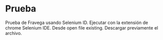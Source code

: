 # Prueba
Prueba de Fravega usando Selenium ID.
Ejecutar con la extensión de chrome Selenium IDE. 
Desde open file existing. 
Descargar previamente el archivo.

